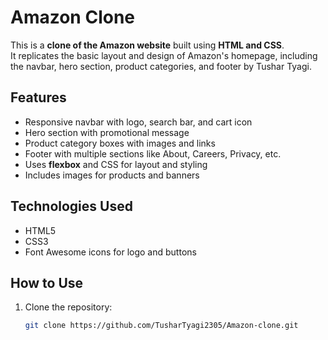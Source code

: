 

# Amazon Clone

This is a **clone of the Amazon website** built using **HTML and CSS**.  
It replicates the basic layout and design of Amazon's homepage, including the navbar, hero section, product categories, and footer by Tushar Tyagi.

## Features

- Responsive navbar with logo, search bar, and cart icon
- Hero section with promotional message
- Product category boxes with images and links
- Footer with multiple sections like About, Careers, Privacy, etc.
- Uses **flexbox** and CSS for layout and styling
- Includes images for products and banners

## Technologies Used

- HTML5
- CSS3
- Font Awesome icons for logo and buttons

## How to Use

1. Clone the repository:
   ```bash
   git clone https://github.com/TusharTyagi2305/Amazon-clone.git

